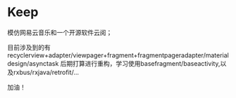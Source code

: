 # Keep

模仿网易云音乐和一个开源软件云阅；

目前涉及到的有recyclerview+adapter/viewpager+fragment+fragmentpageradapter/material design/asynctask
后期打算进行重构，学习使用basefragment/baseactivity,以及rxbus/rxjava/retrofit/...

加油！
